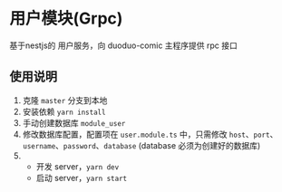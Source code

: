 # 用户模块(Grpc)

基于nestjs的 用户服务，向 duoduo-comic 主程序提供 rpc 接口

## 使用说明

1. 克隆 `master` 分支到本地
2. 安装依赖 `yarn install`
3. 手动创建数据库 `module_user`
4. 修改数据库配置，配置项在 `user.module.ts` 中，只需修改 `host`、`port`、`username`、`password`、`database`  (database 必须为创建好的数据库)
5. - 开发 server，`yarn dev`
   - 启动 server，`yarn start`
